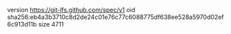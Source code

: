 version https://git-lfs.github.com/spec/v1
oid sha256:eb4a3b3710c8d2de24c01e76c77c6088775df638ee528a5970d02ef6c913d11b
size 4711
